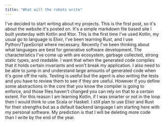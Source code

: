 ```yaml
---
title: "What will the robots write"
---
```


I've decided to start writing about my projects. This is the first post, so it's about the website it's posted on. It's a simple markdown file based site I built yesterday with Kotlin and Ktor. This is the first time I've used Kotlin, my usual go to language is Elixir, I've been learning Rust, and I use Python/TypeScript where necessary. Recently I've been thinking about what languages are best for generative software development. The characteristics I've come up with are ecosystem, garbage collected, strong static types, and readable. I want that when the generated code compiles that it holds certain invariants and won't break my application. I also need to be able to jump in and understand large amounts of generated code when it's gone off the rails. Testing is useful  but the agent is also writing the tests and you have to review them to see if they are useful. However if you define some abstractions in the core that you know the compiler is going to enforce, and those files haven't changed you can rely on that to a certain extent. For this reason I am learning Kotlin, if I was smarter or not in the loop then I would think to use Scala or Haskell. I still plan to use Elixir and Rust for their strengths but as a default backend language I am starting here with my personal software. My prediction is that I will be deleting more code than I write by the end of the year.
